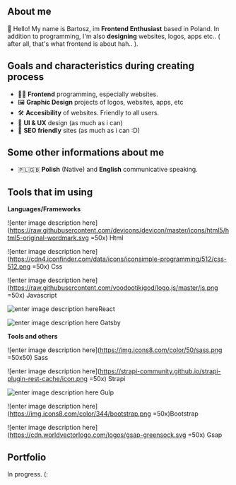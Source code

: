 

## About me 

👋 Hello!
 My name is Bartosz, im **Frontend Enthusiast** based in Poland. 
 In addition to programming, I'm also **designing** websites, logos, apps etc.. ( after all, that's what frontend is about hah.. ).

## Goals and characteristics during creating process

 - 👨‍💻 **Frontend** programming, especially websites.
 - 🖼 **Graphic Design** projects of logos, websites, apps, etc 
 - 🛠 **Accesibility** of websites. Friendly to all users.
 - 🧠 **UI & UX** design (as much as i can)
 - 🤖 **SEO friendly** sites (as much as i can :D)

## Some other informations about me
 - 🇵🇱🇬🇧 **Polish** (Native) and **English** communicative speaking.

## Tools that im using

 **Languages/Frameworks**

![enter image description here](https://raw.githubusercontent.com/devicons/devicon/master/icons/html5/html5-original-wordmark.svg =50x)  Html 

![enter image description here](https://cdn4.iconfinder.com/data/icons/iconsimple-programming/512/css-512.png =50x)      Css

![enter image description here](https://raw.githubusercontent.com/voodootikigod/logo.js/master/js.png =50x)   Javascript

![enter image description here](https://upload.wikimedia.org/wikipedia/commons/thumb/a/a7/React-icon.svg/50px-React-icon.svg.png )React

![enter image description here](https://img.icons8.com/color/50/gatsbyjs.png)  Gatsby

 **Tools and others**

![enter image description here](https://img.icons8.com/color/50/sass.png =50x50) Sass

![enter image description here](https://strapi-community.github.io/strapi-plugin-rest-cache/icon.png =50x)    Strapi

![enter image description here](https://upload.wikimedia.org/wikipedia/commons/thumb/7/72/Gulp.js_Logo.svg/40px-Gulp.js_Logo.svg.png ) Gulp

![enter image description here](https://img.icons8.com/color/344/bootstrap.png =50x)Bootstrap

![enter image description here](https://cdn.worldvectorlogo.com/logos/gsap-greensock.svg =50x) Gsap

## Portfolio
In progress. (:

